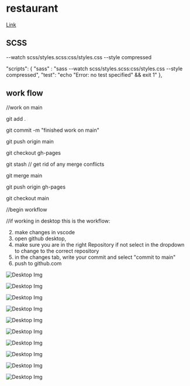 # restaurant

[Link](https://josiesavill.github.io/restaurant/)


## SCSS 


--watch scss/styles.scss:css/styles.css --style compressed

"scripts": {
    "sass" : "sass --watch scss/styles.scss:css/styles.css --style compressed",
    "test": "echo \"Error: no test specified\" && exit 1"
  },

## work flow

//work on main

git add .

git commit  -m "finished work on main"

git push origin main 

git checkout gh-pages

git stash 
// get rid of any merge conflicts

git merge main

git push origin gh-pages

git checkout main

//begin workflow

//if working in desktop this is the workflow:

2. make changes in vscode
3. open github desktop, 
4. make sure you are in the right Repository if not select 
in the dropdown to change to the correct repository
5. in the changes tab, write your commit and select "commit to main"
6. push to github.com

![Desktop Img](/images/Screenshot%20(112).png)

![Desktop Img](/images/Screenshot%20(113).png) 

![Desktop Img](/images/Screenshot%20(114).png)

![Desktop Img](/images/Screenshot%20(115).png)

![Desktop Img](/images/Screenshot%20(116).png)

![Desktop Img](/images/Screenshot%20(107).png)

![Desktop Img](/images/Screenshot%20(108).png)

![Desktop Img](/images/Screenshot%20(109).png)

![Desktop Img](/images/Screenshot%20(110).png)

![Desktop Img](/images/Screenshot%20(111).png)


